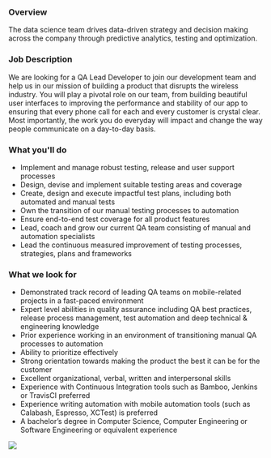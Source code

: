 


### Overview
The data science team drives data-driven strategy and decision making across the company through predictive analytics, testing and optimization.

### Job Description
We are looking for a QA Lead Developer to join our development team and help us in our mission of building a product that disrupts the wireless industry. You will play a pivotal role on our team, from building beautiful user interfaces to improving the performance and stability of our app to ensuring that every phone call for each and every customer is crystal clear. Most importantly, the work you do everyday will impact and change the way people communicate on a day-to-day basis.

### What you'll do
+ Implement and manage robust testing, release and user support processes
+ Design, devise and implement suitable testing areas and coverage
+ Create, design and execute impactful test plans, including both automated and manual tests
+ Own the transition of our manual testing processes to automation
+ Ensure end-to-end test coverage for all product features
+ Lead, coach and grow our current QA team consisting of manual and automation specialists
+ Lead the continuous measured improvement of testing processes, strategies, plans and frameworks

### What we look for
+ Demonstrated track record of leading QA teams on mobile-related projects in a fast-paced environment
+ Expert level abilities in quality assurance including QA best practices, release process management, test automation and deep technical & engineering knowledge
+ Prior experience working in an environment of transitioning manual QA processes to automation
+ Ability to prioritize effectively
+ Strong orientation towards making the product the best it can be for the customer
+ Excellent organizational, verbal, written and interpersonal skills
+ Experience with Continuous Integration tools such as Bamboo, Jenkins or TravisCI preferred
+ Experience writing automation with mobile automation tools (such as Calabash, Espresso, XCTest) is preferred
+ A bachelor’s degree in Computer Science, Computer Engineering or Software Engineering or equivalent experience


[<img src='https://dabuttonfactory.com/button.png?t=Apply&f=Calibri-Bold&ts=24&tc=fff&tshs=1&tshc=000&hp=20&vp=8&c=5&bgt=gradient&bgc=3d85c6&ebgc=073763'>](https://letsrockit.co/users/auth/github?job_id=vgv4de5vdw-test-engineer-lead)
